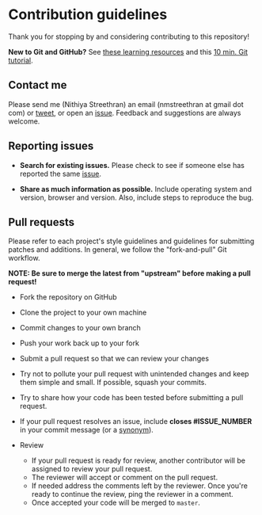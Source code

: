 # Contribution guidelines

Thank you for stopping by and considering contributing to this repository!

**New to Git and GitHub?** See [these learning resources](https://help.github.com/articles/git-and-github-learning-resources/) and this [10 min. Git tutorial](https://try.github.io/levels/1/challenges/1).

## Contact me

Please send me (Nithiya Streethran) an email (nmstreethran at gmail dot com) or [tweet](https://twitter.com/nmstreethran), or open an [issue](https://github.com/nmstreethran/elec-sys-data/issues). Feedback and suggestions are always welcome.

## Reporting issues

- **Search for existing issues.** Please check to see if someone else has reported the same [issue](https://github.com/nmstreethran/elec-sys-data/issues).

- **Share as much information as possible.** Include operating system and version, browser and version. Also, include steps to reproduce the bug.

## Pull requests

Please refer to each project's style guidelines and guidelines for submitting patches and additions. In general, we follow the "fork-and-pull" Git workflow.

**NOTE: Be sure to merge the latest from "upstream" before making a pull request!**

- Fork the repository on GitHub
- Clone the project to your own machine
- Commit changes to your own branch
- Push your work back up to your fork
- Submit a pull request so that we can review your changes

- Try not to pollute your pull request with unintended changes and keep them simple and small. If possible, squash your commits.
- Try to share how your code has been tested before submitting a pull request.
- If your pull request resolves an issue, include **closes #ISSUE_NUMBER** in your commit message (or a [synonym](https://help.github.com/articles/closing-issues-via-commit-messages)).
- Review
    - If your pull request is ready for review, another contributor will be assigned to review your pull request.
    - The reviewer will accept or comment on the pull request.
    - If needed address the comments left by the reviewer. Once you're ready to continue the review, ping the reviewer in a comment.
    - Once accepted your code will be merged to `master`.
